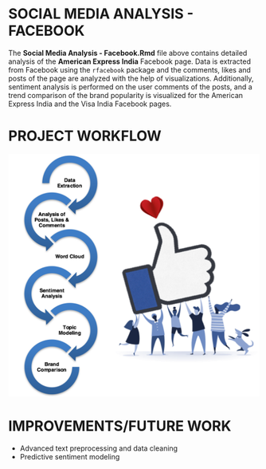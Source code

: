 # SOCIAL MEDIA ANALYSIS - FACEBOOK

The **Social Media Analysis - Facebook.Rmd** file above contains detailed analysis of the **American Express India** Facebook page. Data is extracted from Facebook using the ```rfacebook``` package and the comments, likes and posts of the page are analyzed with the help of visualizations. Additionally, sentiment analysis is performed on the user comments of the posts, and a trend comparison of the brand popularity is visualized for the American Express India and the Visa India Facebook pages.

# PROJECT WORKFLOW
![workflow](./Data/images/workflow.png)

# IMPROVEMENTS/FUTURE WORK
* Advanced text preprocessing and data cleaning
* Predictive sentiment modeling
